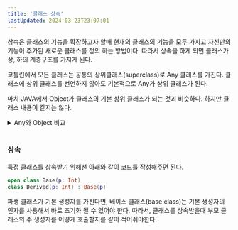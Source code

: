 ```yaml
---
title: '클래스 상속'
lastUpdated: 2024-03-23T23:07:01
---
```


상속은 클래스의 기능을 확장하고자 할때 현재의 클래스의 기능을 모두 가지고 자신만의 기능이 추가된 새로운 클래스를 정의 하는 방법이다. 따라서 상속을 하게 되면 클래스가 상, 하의 계층구조를 가지게 된다.

코틀린에서 모든 클래스는 공통의 상위클래스(superclass)로 Any 클래스를 가진다. 클래스에 상위 클래스를 선언하지 않아도 기본적으로 Any가 상위 클래스가 된다.

마치 JAVA에서 Object가 클래스의 기본 상위 클래스가 되는 것괴 비슷하다. 하지만 클래스 내용이 같지는 않다.

<details>
<summary>Any와 Object 비교</summary>
<div markdown="1">

Kotlin의 Any보다 Java의 Object가 가지는 메서드의 수가 더 많다.

```kotlin
public open class Any {
    
    public open operator fun equals(other: Any?): Boolean
    public open fun hashCode(): Int
    public open fun toString(): String
}
```

```java
public class Object {

    private static native void registerNatives();
    static {
        registerNatives();
    }

    public final native Class<?> getClass();

    public native int hashCode();

    public boolean equals(Object obj) {
        return (this == obj);
    }

    protected native Object clone() throws CloneNotSupportedException;

    public String toString() {
        return getClass().getName() + "@" + Integer.toHexString(hashCode());
    }

    public final native void notify();

    public final native void notifyAll();

    public final native void wait(long timeout) throws InterruptedException;

    public final void wait(long timeout, int nanos) throws InterruptedException {
        if (timeout < 0) {
            throw new IllegalArgumentException("timeout value is negative");
        }

        if (nanos < 0 || nanos > 999999) {
            throw new IllegalArgumentException(
                                "nanosecond timeout value out of range");
        }

        if (nanos >= 500000 || (nanos != 0 && timeout == 0)) {
            timeout++;
        }

        wait(timeout);
    }

    public final void wait() throws InterruptedException {
        wait(0);
    }

    protected void finalize() throws Throwable { }
}
```

</div>
</details>

<br>

### 상속

특정 클래스를 상속받기 위해선 아래와 같이 코드를 작성해주면 된다.

```kotlin
open class Base(p: Int)
class Derived(p: Int) : Base(p)
```

파생 클래스가 기본 생성자를 가진다면, 베이스 클래스(base class)는 기본 생성자의 인자를 사용해서 바로 초기화 될 수 있어야 한다. 따라서, 클래스를 상속받을때 부모 클래스의 주 생성자를 어떻게 호출할지를 같이 적어줘야한다.

